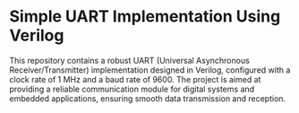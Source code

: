 # Simple UART Implementation Using Verilog
This repository contains a robust UART (Universal Asynchronous Receiver/Transmitter) implementation designed in Verilog, configured with a clock rate of 1 MHz and a baud rate of 9600. The project is aimed at providing a reliable communication module for digital systems and embedded applications, ensuring smooth data transmission and reception.
